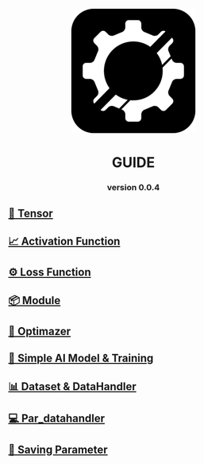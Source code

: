 <div align=center>

![image alt](https://github.com/araxnoid-code/ROTTA-rs/blob/main/assets/rotta-rs_logo_for_github.png?raw=true)


</div>

<div align=center>

# GUIDE
### version 0.0.4
</div align=center>


## [🔢 Tensor](https://github.com/araxnoid-code/ROTTA-rs/blob/main/book/section/1_tensor.md)

## [📈 Activation Function](https://github.com/araxnoid-code/ROTTA-rs/blob/main/book/section/2_Activation_Function.md)

## [⚙️ Loss Function](https://github.com/araxnoid-code/ROTTA-rs/blob/main/book/section/3_Loss_Function.md)

## [📦️ Module](https://github.com/araxnoid-code/ROTTA-rs/blob/main/book/section/4_Module.md)

## [🚀 Optimazer](https://github.com/araxnoid-code/ROTTA-rs/blob/main/book/section/5_Optimizer.md)

## [🤖 Simple AI Model & Training](https://github.com/araxnoid-code/ROTTA-rs/blob/main/book/section/6_simple_AI_model.md)

## [📊 Dataset & DataHandler](https://github.com/araxnoid-code/ROTTA-rs/blob/main/book/section/7_Dataset_and_DataHandler.md)

## [💻️ Par_datahandler](https://github.com/araxnoid-code/ROTTA-rs/blob/main/book/section/8_par_datahandler.md)

## [📄 Saving Parameter](https://github.com/araxnoid-code/ROTTA-rs/blob/main/book/section/9_saving_parameters.md)
